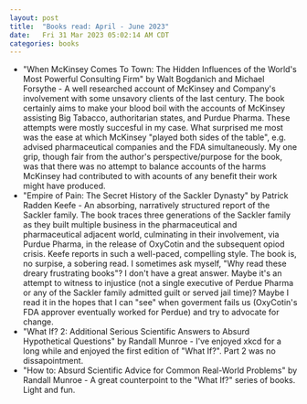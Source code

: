 ```yaml
---
layout: post
title:  "Books read: April - June 2023"
date:   Fri 31 Mar 2023 05:02:14 AM CDT
categories: books 
---
```

- "When McKinsey Comes To Town: The Hidden Influences of the World's Most Powerful Consulting Firm" by Walt Bogdanich and Michael Forsythe -
A well researched account of McKinsey and Company's involvement with some unsavory clients of the last century. The book certainly aims to make
your blood boil with the accounts of McKinsey assisting Big Tabacco, authoritarian states, and Purdue Pharma. These attempts were mostly succesful in my case.
What surprised me most was the ease at which McKinsey "played both sides of the table", e.g. advised pharmaceutical companies and the FDA simultaneously.
My one grip, though fair from the author's perspective/purpose for the book, was that there was no attempt to balance accounts of the harms McKinsey had contributed to
with acounts of any benefit their work might have produced.
- "Empire of Pain: The Secret History of the Sackler Dynasty" by Patrick Radden Keefe - 
An absorbing, narratively structured report of the Sackler family. The book traces three generations of the Sackler family as they built multiple business
in the pharmaceutical and pharmaceutical adjacent world, culminating in their involvement, via Purdue Pharma, in the release of OxyCotin and the subsequent
opiod crisis. Keefe reports in such a well-paced, compelling style. The book is, no surpise, a sobering read. I sometimes ask myself, "Why read these dreary
frustrating books"? I don't have a great answer. Maybe it's an attempt to witness to injustice (not a single executive of Perdue Pharma or any of the Sackler family admitted guilt or served jail time)?
Maybe I read it in the hopes that I can "see" when goverment fails us (OxyCotin's FDA approver eventually worked for Perdue) and try to advocate for change.
- "What If? 2: Additional Serious Scientific Answers to Absurd Hypothetical Questions" by Randall Munroe -
I've enjoyed xkcd for a long while and enjoyed the first edition of "What If?". Part 2 was no dissapointment.
- "How to: Absurd Scientific Advice for Common Real-World Problems" by Randall Munroe -
A great counterpoint to the "What If?" series of books. Light and fun.
